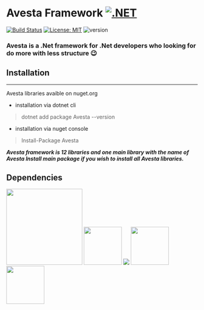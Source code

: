 # Avesta Framework [![.NET](https://img.shields.io/badge/--512BD4?logo=.net&logoColor=ffffff)](https://dotnet.microsoft.com/)
[![Build Status](https://travis-ci.org/joemccann/dillinger.svg?branch=master)](https://travis-ci.org/joemccann/dillinger) [![License: MIT](https://img.shields.io/badge/License-MIT-yellow.svg)](https://opensource.org/licenses/MIT) ![version](https://img.shields.io/badge/version-1.0.2.0-blue)

### Avesta is a .Net framework for .Net developers who looking for do more with less structure  😉


## Installation
****
Avesta libraries avaible on nuget.org 
 - installation via dotnet cli
>dotnet add package Avesta --version
 - installation via nuget console
>Install-Package Avesta

***Avesta framework is 12 libraries and one main library with the name of Avesta
Install main package if you wish to install all Avesta libraries.***

## Dependencies
<img src="https://raw.githubusercontent.com/swagger-api/swagger.io/wordpress/images/assets/SW-logo-clr.png" width="200" />
<img src="https://upload.wikimedia.org/wikipedia/commons/7/7d/Microsoft_.NET_logo.svg" width="100" height="100" /> 
<img src="https://ih1.redbubble.net/image.366684675.5673/flat,128x128,075,t-pad,128x128,f8f8f8.u2.jpg"  />
<img src="https://codeopinion.com/wp-content/uploads/2017/10/Bitmap-MEDIUM_Entity-Framework-Core-Logo_2colors_Square_Boxed_RGB.png" width="100" />
<img src="http://taswar.zeytinsoft.com/automapper-mapping-objects-part-2-of-7-flattening-by-convention/" width="100" />
